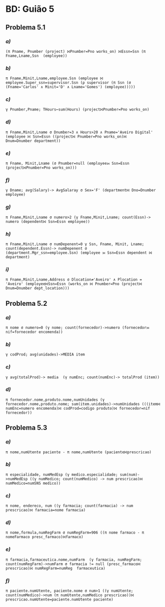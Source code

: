 # BD: Guião 5


## ​Problema 5.1
 
### *a)*

```
(π Pname, Pnumber (project) ⨝Pnumber=Pno works_on) ⨝Essn=Ssn (π Fname,Lname,Ssn  (employee))
```


### *b)* 

```
π Fname,Minit,Lname,employee.Ssn (employee ⨝ employee.Super_ssn=supervisor.Ssn (ρ supervisor (π Ssn (σ (Fname='Carlos' ∧ Minit='D' ∧ Lname='Gomes') (employee)))))
```


### *c)* 

```
γ Pnumber,Pname; THours←sum(Hours) (project⨝Pnumber=Pno works_on)
```


### *d)* 

```
π Fname,Minit,Lname σ Dnumber=3 ∧ Hours>20 ∧ Pname='Aveiro Digital' (employee ⨝ Ssn=Essn ((project⨝ Pnumber=Pno works_on)⨝ Dnum=Dnumber department))
```


### *e)* 

```
π Fname, Minit,Lname (σ Pnumber=null (employee⟕ Ssn=Essn (project⨝Pnumber=Pno works_on)))
```


### *f)* 

```
γ Dname; avg(Salary)-> AvgSalaray σ Sex='F' (department⨝ Dno=Dnumber employee)
```

        
### *g)* 

```
π Fname,Minit,Lname σ numero>2 (γ Fname,Minit,Lname; count(Essn)-> numero (dependent⨝ Ssn=Essn employee))
```


### *h)* 

```
π Fname,Minit,Lname σ numDepenent=0 γ Ssn, Fname, Minit, Lname; count(dependent.Essn)-> numDepenent σ (department.Mgr_ssn=employee.Ssn) (employee ⟕ Ssn=Essn dependent ⨝ department)
```


### *i)* 

```
π Fname,Minit,Lname,Address σ Dlocation≠'Aveiro' ∧ Plocation = 'Aveiro' (employee⨝Ssn=Essn (works_on ⨝ Pnumber=Pno (project⨝ Dnum=Dnumber dept_location)))
```


## ​Problema 5.2

### *a)*

```
π nome σ numero=0 (γ nome; count(fornecedor)->numero (fornecedor⟕ nif=fornecedor encomenda))
```

### *b)* 

```
γ codProd; avg(unidades)->MEDIA item
```


### *c)* 

```
γ avg(totalProd)-> media  (γ numEnc; count(numEnc)-> totalProd (item))
```


### *d)* 

```
π fornecedor.nome,produto.nome,numUnidades (γ fornecedor.nome,produto.nome; sum(item.unidades)->numUnidades (((item⨝ numEnc=numero encomenda)⨝ codProd=codigo produto)⨝ fornecedor=nif fornecedor))
```


## ​Problema 5.3

### *a)*

```
π nome,numUtente paciente - π nome,numUtente (paciente⨝prescricao)
```

### *b)* 

```
π especialidade, numMedEsp (γ medico.especialidade; sum(num)->numMedEsp ((γ numMedico; count(numMedico) -> num prescricao)⨝ numMedico=numSNS medico))
```


### *c)* 

```
π nome, endereco, num ((γ farmacia; count(farmacia) -> num prescricao)⨝ farmacia=nome farmacia)

```


### *d)* 

```
π nome,formula,numRegFarm σ numRegFarm=906 ((π nome farmaco - π nomeFarmaco presc_farmaco)⨝farmaco)
```

### *e)* 

```
π farmacia,farmaceutica.nome,numFarm  (γ farmacia, numRegFarm; count(numRegFarm)->numFarm σ farmacia != null (presc_farmaco⨝ prescricao)⨝ numRegFarm=numReg  farmaceutica)
```

### *f)* 

```
π paciente.numUtente, paciente.nome σ num>1 ((γ numUtente; count(numMedico)->num (π numUtente,numMedico prescricao))⨝ prescricao.numUtente=paciente.numUtente paciente)
```
